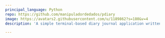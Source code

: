 ```yaml
---
principal_language: Python
repo: https://github.com/manipuladordedados/pdiary
image: https://avatars2.githubusercontent.com/u/1189862?s=180&v=4
description: 'A simple terminal-based diary journal application written in Python. '

---
```

